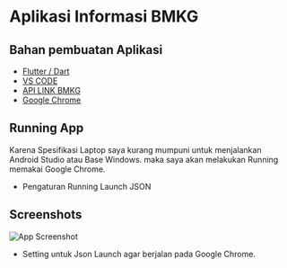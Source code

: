 
# Aplikasi Informasi BMKG




## Bahan pembuatan Aplikasi

 - [Flutter / Dart](https://docs.flutter.dev/get-started/install)
 - [VS CODE](https://code.visualstudio.com/)
 - [API LINK BMKG](https://github.com/farizdotid/DAFTAR-API-LOKAL-INDONESIA)
 - [Google Chrome](https://www.google.com/chrome/)


## Running App

Karena Spesifikasi Laptop saya kurang mumpuni untuk menjalankan Android Studio atau Base Windows. maka saya akan melakukan Running memakai Google Chrome.

- Pengaturan Running Launch JSON 

## Screenshots

![App Screenshot](https://via.placeholder.com/468x300?text=App+Screenshot+Here)

* Setting untuk Json Launch agar berjalan pada Google Chrome.

